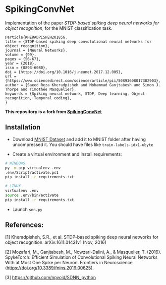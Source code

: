 # SpikingConvNet

Implementation of the paper *STDP-based spiking deep neural networks for object recognition*, for the MNIST classification task.
```
@article{KHERADPISHEH201856,
title = {STDP-based spiking deep convolutional neural networks for object recognition},
journal = {Neural Networks},
volume = {99},
pages = {56-67},
year = {2018},
issn = {0893-6080},
doi = {https://doi.org/10.1016/j.neunet.2017.12.005},
url = {https://www.sciencedirect.com/science/article/pii/S0893608017302903},
author = {Saeed Reza Kheradpisheh and Mohammad Ganjtabesh and Simon J. Thorpe and Timothée Masquelier},
keywords = {Spiking neural network, STDP, Deep learning, Object recognition, Temporal coding},
}
```

**This repository is a fork from [SpikingConvNet](https://github.com/ggoupy/SpikingConvNet)**

## Installation

- Download [MNIST Dataset](https://data.deepai.org/mnist.zip) and add it to MNIST folder after having uncompressed it. You should have files like `train-labels-idx1-ubyte`

- Create a virtual environment and install requirements:
```sh
# WINDOWS
py -m pip virtualenv .env
.env/Script/activate.ps1
pip install -r requirements.txt

# LINUX
virtualenv .env
source .env/bin/activate
pip install -r requirements.txt
```

- Launch `snn.py`

## References:

[1] Kheradpisheh, S.R., et al. STDP-based spiking deep neural networks for object recognition. arXiv:1611.01421v1 (Nov, 2016)
  
[2] Mozafari, M., Ganjtabesh, M., Nowzari-Dalini, A., & Masquelier, T. (2019). SpykeTorch: Efficient Simulation of Convolutional Spiking Neural Networks With at Most One Spike per Neuron. Frontiers in Neuroscience (https://doi.org/10.3389/fnins.2019.00625).
   
[3] https://github.com/npvoid/SDNN_python
